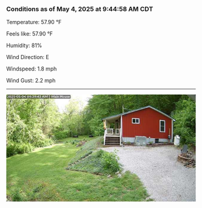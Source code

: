 ### Conditions as of May 4, 2025 at 9:44:58 AM CDT 

Temperature: 57.90 &deg;F

Feels like: 57.90 &deg;F

Humidity: 81%

Wind Direction: E

Windspeed: 1.8 mph

Wind Gust: 2.2 mph

---

<img src="./images/latest.jpeg"/>

